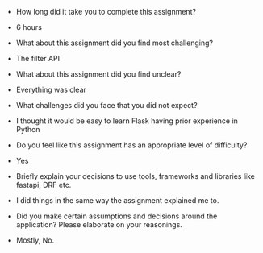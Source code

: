 - How long did it take you to complete this assignment?
-  6 hours
  
- What about this assignment did you find most challenging?
- The filter API
  
- What about this assignment did you find unclear?
-  Everything was clear
  
- What challenges did you face that you did not expect?
-  I thought it would be easy to learn Flask having prior experience in Python
  
- Do you feel like this assignment has an appropriate level of difficulty?
- Yes
  
- Briefly explain your decisions to use tools, frameworks and libraries like fastapi, DRF etc.
-  I did things in the same way the assignment explained me to.
  
- Did you make certain assumptions and decisions around the application? Please elaborate on your reasonings.
- Mostly, No.
  
